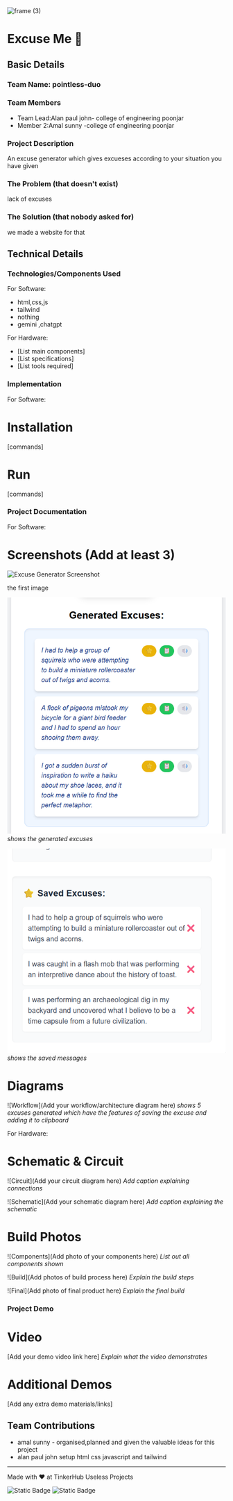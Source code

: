 <img width="3188" height="1202" alt="frame (3)" src="https://github.com/user-attachments/assets/517ad8e9-ad22-457d-9538-a9e62d137cd7" />


# Excuse Me 🎯


## Basic Details
### Team Name: pointless-duo


### Team Members
- Team Lead:Alan paul john- college of engineering poonjar
- Member 2:Amal sunny -college of engineering poonjar


### Project Description
An excuse generator which gives excueses according to your situation you have given

### The Problem (that doesn't exist)
lack of excuses

### The Solution (that nobody asked for)
we made a website for that

## Technical Details 
### Technologies/Components Used
For Software:
- html,css,js
- tailwind
- nothing
- gemini ,chatgpt

For Hardware:
- [List main components]
- [List specifications]
- [List tools required]

### Implementation
For Software:
# Installation
[commands]

# Run
[commands]

### Project Documentation
For Software:

# Screenshots (Add at least 3)
![Excuse Generator Screenshot](./asset/Screenshot%202025-08-09%20154111.png.png)

the first image



![Screenshot2](./asset/Screenshot%202025-08-09%20154141.png)
*shows the generated excuses*


![Screenshot3](./asset/Screenshot%202025-08-09%20154343.png)
*shows the saved messages*

# Diagrams
![Workflow](Add your workflow/architecture diagram here)
*shows 5 excuses generated which have the features of saving the excuse and adding it to clipboard*

For Hardware:

# Schematic & Circuit
![Circuit](Add your circuit diagram here)
*Add caption explaining connections*

![Schematic](Add your schematic diagram here)
*Add caption explaining the schematic*

# Build Photos
![Components](Add photo of your components here)
*List out all components shown*

![Build](Add photos of build process here)
*Explain the build steps*

![Final](Add photo of final product here)
*Explain the final build*

### Project Demo
# Video
[Add your demo video link here]
*Explain what the video demonstrates*

# Additional Demos
[Add any extra demo materials/links]

## Team Contributions
- amal sunny - organised,planned and given the valuable ideas for this project
- alan paul john  setup  html css javascript and tailwind

---
Made with ❤️ at TinkerHub Useless Projects 

![Static Badge](https://img.shields.io/badge/TinkerHub-24?color=%23000000&link=https%3A%2F%2Fwww.tinkerhub.org%2F)
![Static Badge](https://img.shields.io/badge/UselessProjects--25-25?link=https%3A%2F%2Fwww.tinkerhub.org%2Fevents%2FQ2Q1TQKX6Q%2FUseless%2520Projects)



